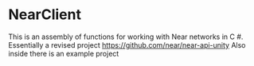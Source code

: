 # NearClient
This is an assembly of functions for working with Near networks in C #. Essentially a revised project https://github.com/near/near-api-unity 
Also inside there is an example project
